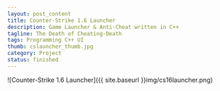 ```yaml
---
layout: post_content
title: Counter-Strike 1.6 Launcher
description: Game Launcher & Anti-Cheat written in C++
tagline: The Death of Cheating-Death
tags: Programming C++ UI
thumb: cslauncher_thumb.jpg
category: Project
status: finished
---
```

![Counter-Strike 1.6 Launcher]({{ site.baseurl }}img/cs16launcher.png)
